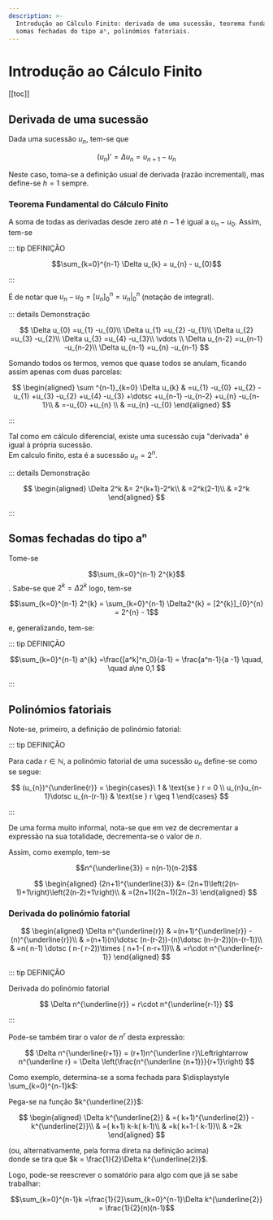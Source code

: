 ```yaml
---
description: >-
  Introdução ao Cálculo Finito: derivada de uma sucessão, teorema fundamental do cálculo finito, 
  somas fechadas do tipo aⁿ, polinómios fatoriais.
---
```


# Introdução ao Cálculo Finito

[[toc]]

## Derivada de uma sucessão

Dada uma sucessão $u_{n}$, tem-se que

$$
(u_{n})' = \Delta u_{n} = u_{n+1}-u_{n}
$$

Neste caso, toma-se a definição usual de derivada (razão incremental), mas define-se $h = 1$ sempre.

### Teorema Fundamental do Cálculo Finito

A soma de todas as derivadas desde zero até $n-1$ é igual a $u_{n} - u_{0}$. Assim, tem-se

::: tip DEFINIÇÃO

$$\sum_{k=0}^{n-1} \Delta u_{k} = u_{n} - u_{0}$$

:::

É de notar que $u_{n} - u_{0} = [u_{n}]_{0}^{n} = u_{n}|_{0}^{n}$ (notação de integral).

::: details Demonstração

$$
\Delta u_{0} =u_{1} -u_{0}\\
\Delta u_{1} =u_{2} -u_{1}\\
\Delta u_{2} =u_{3} -u_{2}\\
\Delta u_{3} =u_{4} -u_{3}\\
\vdots \\
\Delta u_{n-2} =u_{n-1} -u_{n-2}\\
\Delta u_{n-1} =u_{n} -u_{n-1}
$$

Somando todos os termos, vemos que quase todos se anulam, ficando assim apenas com duas parcelas:

$$
\begin{aligned}
\sum ^{n-1}_{k=0} \Delta u_{k} & =u_{1} -u_{0} +u_{2} -u_{1} +u_{3} -u_{2} +u_{4} -u_{3} +\dotsc +u_{n-1} -u_{n-2} +u_{n} -u_{n-1}\\
 & =-u_{0} +u_{n} \\
 & =u_{n} -u_{0}
\end{aligned}
$$

:::

Tal como em cálculo diferencial, existe uma sucessão cuja "derivada" é igual à própria sucessão.  
Em calculo finito, esta é a sucessão $u_{n} = 2^{n}$.

::: details Demonstração

$$
\begin{aligned}
\Delta 2^k &= 2^{k+1}-2^k\\
& =2^k(2-1)\\
& =2^k
\end{aligned}
$$

:::

## Somas fechadas do tipo aⁿ

Tome-se

$$\sum_{k=0}^{n-1} 2^{k}$$. Sabe-se que $2^{k} = \Delta2^{k}$ logo, tem-se

$$\sum_{k=0}^{n-1} 2^{k} = \sum_{k=0}^{n-1} \Delta2^{k} = [2^{k}]_{0}^{n} = 2^{n} - 1$$

e, generalizando, tem-se:

::: tip DEFINIÇÃO

$$\sum_{k=0}^{n-1} a^{k} =\frac{[a^k]^n_0}{a-1} = \frac{a^n-1}{a -1} \quad, \quad a\ne 0,1 $$

:::

## Polinómios fatoriais

Note-se, primeiro, a definição de polinómio fatorial:

::: tip DEFINIÇÃO

Para cada $r \in \mathbb{N}$, a polinómio fatorial de uma sucessão $u_{n}$ define-se como se segue:

$$
(u_{n})^{\underline{r}} =
\begin{cases}\ 1 & \text{se } r = 0 \\
u_{n}u_{n-1}\dotsc u_{n-(r-1)} & \text{se } r \geq 1
\end{cases}
$$

:::

De uma forma muito informal, nota-se que em vez de decrementar a expressão na sua totalidade,
decrementa-se o valor de $n$.

Assim, como exemplo, tem-se

$$n^{\underline{3}} = n(n-1)(n-2)$$

$$
\begin{aligned}
(2n+1)^{\underline{3}} &= (2n+1)\left(2(n-1)+1\right)\left(2(n-2)+1\right)\\
& =(2n+1)(2n−1)(2n−3)
\end{aligned}
$$

### Derivada do polinómio fatorial

$$
\begin{aligned}
\Delta n^{\underline{r}} & =(n+1)^{\underline{r}} -(n)^{\underline{r}}\\
 & =(n+1)(n)\dotsc (n-(r-2))-(n)\dotsc (n-(r-2))(n-(r-1))\\
 & =n( n-1) \dotsc ( n-( r-2))\times ( n+1-( n-r+1))\\
 & =r\cdot n^{\underline{r-1}}
\end{aligned}
$$

::: tip DEFINIÇÃO

Derivada do polinómio fatorial

$$
\Delta n^{\underline{r}} = r\cdot n^{\underline{r-1}}
$$

:::

Pode-se também tirar o valor de $n^r$ desta expressão:

$$
\Delta n^{\underline{r+1}} = (r+1)n^{\underline r}\Leftrightarrow
n^{\underline r} = \Delta \left(\frac{n^{\underline {n+1}}}{r+1}\right)
$$

Como exemplo, determina-se a soma fechada para $\displaystyle \sum_{k=0}^{n-1}k$:

Pega-se na função $k^{\underline{2}}$:

$$
\begin{aligned}
\Delta k^{\underline{2}} & =( k+1)^{\underline{2}} -k^{\underline{2}}\\
 & =( k+1) k-k( k-1)\\
 & =k( k+1-( k-1))\\
 & =2k
\end{aligned}
$$

\(ou, alternativamente, pela forma direta na definição acima\)  
donde se tira que $k = \frac{1}{2}\Delta k^{\underline{2}}$.

Logo, pode-se reescrever o somatório para algo com que já se sabe trabalhar:

$$\sum_{k=0}^{n-1}k =\frac{1}{2}\sum_{k=0}^{n-1}\Delta k^{\underline{2}} = \frac{1}{2}(n)(n-1)$$
